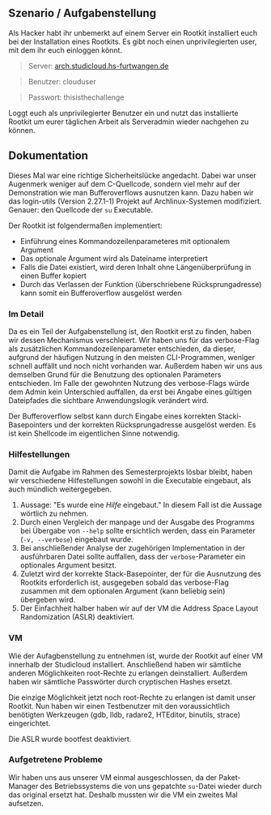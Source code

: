 ## Szenario / Aufgabenstellung
Als Hacker habt ihr unbemerkt auf einem Server ein Rootkit installiert euch bei
der Installation eines Rootkits. Es gibt noch einen unprivilegierten user, mit
dem ihr euch einloggen könnt.

> Server: [arch.studicloud.hs-furtwangen.de]()

> Benutzer: clouduser

> Passwort: thisisthechallenge

Loggt euch als unprivilegierter Benutzer ein und nutzt das installierte Rootkit
um eurer täglichen Arbeit als Serveradmin wieder nachgehen zu können.

## Dokumentation
Dieses Mal war eine richtige Sicherheitslücke angedacht. Dabei war unser
Augenmerk weniger auf dem C-Quellcode, sondern viel mehr auf der Demonstration
wie man Bufferoverflows ausnutzen kann. Dazu haben wir das login-utils (Version
2.27.1-1) Projekt auf Archlinux-Systemen modifiziert. Genauer: den Quellcode
der `su` Executable.

Der Rootkit ist folgendermaßen implementiert:

- Einführung eines Kommandozeilenparameteres mit optionalem Argument
- Das optionale Argument wird als Dateiname interpretiert
- Falls die Datei existiert, wird deren Inhalt ohne Längenüberprüfung in einen
  Buffer kopiert
- Durch das Verlassen der Funktion (überschriebene Rücksprungadresse) kann
  somit ein Bufferoverflow ausgelöst werden

### Im Detail
Da es ein Teil der Aufgabenstellung ist, den Rootkit erst zu finden, haben wir
dessen Mechanismus verschleiert. Wir haben uns für das verbose-Flag als
zusätzlichen Kommandozeilenparameter entschieden, da dieser, aufgrund der
häufigen Nutzung in den meisten CLI-Programmen, weniger schnell auffällt und
noch nicht vorhanden war. Außerdem haben wir uns aus demselben Grund für die
Benutzung des optionalen Parameters entschieden. Im Falle der gewohnten Nutzung
des verbose-Flags würde dem Admin kein Unterschied auffallen, da erst bei
Angabe eines gültigen Dateipfades die sichtbare Anwendungslogik verändert wird.

Der Bufferoverflow selbst kann durch Eingabe eines korrekten
Stacki-Basepointers und der korrekten Rücksprungadresse ausgelöst werden. Es
ist kein Shellcode im eigentlichen Sinne notwendig.

### Hilfestellungen
Damit die Aufgabe im Rahmen des Semesterprojekts lösbar bleibt, haben wir
verschiedene Hilfestellungen sowohl in die Executable eingebaut, als auch
mündlich weitergegeben.

1. Aussage: "Es wurde eine *Hilfe* eingebaut." In diesem Fall ist die Aussage
   wörtlich zu nehmen.
1. Durch einen Vergleich der manpage und der Ausgabe des Programms bei Übergabe
   von `--help` sollte ersichtlich werden, dass ein Parameter (`-v, --verbose`)
   eingebaut wurde.
1. Bei anschließender Analyse der zugehörigen Implementation in der
   ausführbaren Datei sollte auffallen, dass der `verbose`-Parameter ein
   optionales Argument besitzt.
1. Zuletzt wird der korrekte Stack-Basepointer, der für die Ausnutzung des
   Rootkits erforderlich ist, ausgegeben sobald das verbose-Flag zusammen mit
   dem optionalen Argument (kann beliebig sein) übergeben wird.
1. Der Einfachheit halber haben wir auf der VM die Address Space Layout
   Randomization (ASLR) deaktiviert.

### VM
Wie der Aufagbenstellung zu entnehmen ist, wurde der Rootkit auf einer VM
innerhalb der Studicloud installiert. Anschließend haben wir sämtliche anderen
Möglichkeiten root-Rechte zu erlangen deinstalliert. Außerdem haben wir
sämtliche Passwörter durch cryptischen Hashes ersetzt.

Die einzige Möglichkeit jetzt noch root-Rechte zu erlangen ist damit unser
Rootkit. Nun haben wir einen Testbenutzer mit den voraussichtlich benötigten
Werkzeugen (gdb, lldb, radare2, HTEditor, binutils, strace) eingerichtet.

Die ASLR wurde bootfest deaktiviert.

### Aufgetretene Probleme
Wir haben uns aus unserer VM einmal ausgeschlossen, da der Paket-Manager des
Betriebssystems die von uns gepatchte `su`-Datei wieder durch das original
ersetzt hat. Deshalb mussten wir die VM ein zweites Mal aufsetzen.


